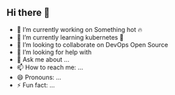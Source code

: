 ## Hi there 👋

<!--
**AvishekChy/AvishekChy** is a ✨ _special_ ✨ repository because its `README.md` (this file) appears on your GitHub profile.

Here are some ideas to get you started:
-->
- 🔭 I’m currently working on Something hot 🔥
- 🌱 I’m currently learning kubernetes 🛞
- 👯 I’m looking to collaborate on DevOps Open Source
- 🤔 I’m looking for help with 
- 💬 Ask me about ...
- 📫 How to reach me: ...
- 😄 Pronouns: ...
- ⚡ Fun fact: ...

